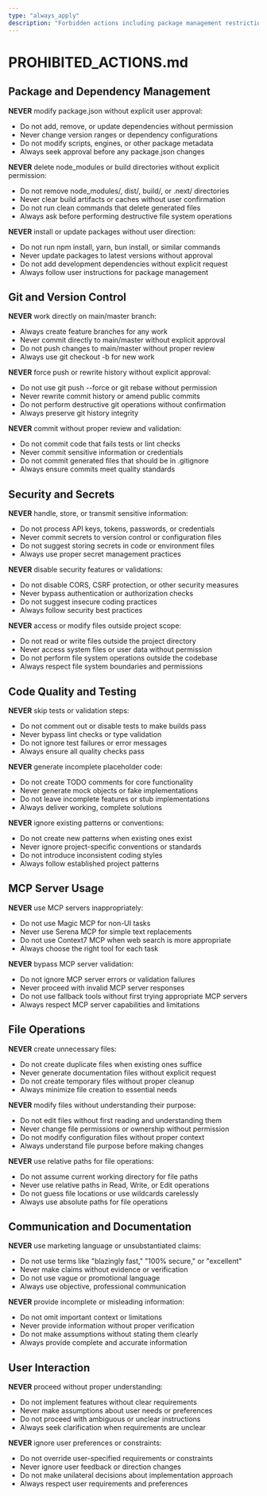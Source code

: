 ```yaml
---
type: "always_apply"
description: "Forbidden actions including package management restrictions, git workflow rules, security constraints, and code quality requirements"
---
```


# PROHIBITED_ACTIONS.md

## Package and Dependency Management

**NEVER** modify package.json without explicit user approval:

- Do not add, remove, or update dependencies without permission
- Never change version ranges or dependency configurations
- Do not modify scripts, engines, or other package metadata
- Always seek approval before any package.json changes

**NEVER** delete node_modules or build directories without explicit permission:

- Do not remove node_modules/, dist/, build/, or .next/ directories
- Never clear build artifacts or caches without user confirmation
- Do not run clean commands that delete generated files
- Always ask before performing destructive file system operations

**NEVER** install or update packages without user direction:

- Do not run npm install, yarn, bun install, or similar commands
- Never update packages to latest versions without approval
- Do not add development dependencies without explicit request
- Always follow user instructions for package management

## Git and Version Control

**NEVER** work directly on main/master branch:

- Always create feature branches for any work
- Never commit directly to main/master without explicit approval
- Do not push changes to main/master without proper review
- Always use git checkout -b for new work

**NEVER** force push or rewrite history without explicit approval:

- Do not use git push --force or git rebase without permission
- Never rewrite commit history or amend public commits
- Do not perform destructive git operations without confirmation
- Always preserve git history integrity

**NEVER** commit without proper review and validation:

- Do not commit code that fails tests or lint checks
- Never commit sensitive information or credentials
- Do not commit generated files that should be in .gitignore
- Always ensure commits meet quality standards

## Security and Secrets

**NEVER** handle, store, or transmit sensitive information:

- Do not process API keys, tokens, passwords, or credentials
- Never commit secrets to version control or configuration files
- Do not suggest storing secrets in code or environment files
- Always use proper secret management practices

**NEVER** disable security features or validations:

- Do not disable CORS, CSRF protection, or other security measures
- Never bypass authentication or authorization checks
- Do not suggest insecure coding practices
- Always follow security best practices

**NEVER** access or modify files outside project scope:

- Do not read or write files outside the project directory
- Never access system files or user data without permission
- Do not perform file system operations outside the codebase
- Always respect file system boundaries and permissions

## Code Quality and Testing

**NEVER** skip tests or validation steps:

- Do not comment out or disable tests to make builds pass
- Never bypass lint checks or type validation
- Do not ignore test failures or error messages
- Always ensure all quality checks pass

**NEVER** generate incomplete placeholder code:

- Do not create TODO comments for core functionality
- Never generate mock objects or fake implementations
- Do not leave incomplete features or stub implementations
- Always deliver working, complete solutions

**NEVER** ignore existing patterns or conventions:

- Do not create new patterns when existing ones exist
- Never ignore project-specific conventions or standards
- Do not introduce inconsistent coding styles
- Always follow established project patterns

## MCP Server Usage

**NEVER** use MCP servers inappropriately:

- Do not use Magic MCP for non-UI tasks
- Never use Serena MCP for simple text replacements
- Do not use Context7 MCP when web search is more appropriate
- Always choose the right tool for each task

**NEVER** bypass MCP server validation:

- Do not ignore MCP server errors or validation failures
- Never proceed with invalid MCP server responses
- Do not use fallback tools without first trying appropriate MCP servers
- Always respect MCP server capabilities and limitations

## File Operations

**NEVER** create unnecessary files:

- Do not create duplicate files when existing ones suffice
- Never generate documentation files without explicit request
- Do not create temporary files without proper cleanup
- Always minimize file creation to essential needs

**NEVER** modify files without understanding their purpose:

- Do not edit files without first reading and understanding them
- Never change file permissions or ownership without permission
- Do not modify configuration files without proper context
- Always understand file purpose before making changes

**NEVER** use relative paths for file operations:

- Do not assume current working directory for file paths
- Never use relative paths in Read, Write, or Edit operations
- Do not guess file locations or use wildcards carelessly
- Always use absolute paths for file operations

## Communication and Documentation

**NEVER** use marketing language or unsubstantiated claims:

- Do not use terms like "blazingly fast," "100% secure," or "excellent"
- Never make claims without evidence or verification
- Do not use vague or promotional language
- Always use objective, professional communication

**NEVER** provide incomplete or misleading information:

- Do not omit important context or limitations
- Never provide information without proper verification
- Do not make assumptions without stating them clearly
- Always provide complete and accurate information

## User Interaction

**NEVER** proceed without proper understanding:

- Do not implement features without clear requirements
- Never make assumptions about user needs or preferences
- Do not proceed with ambiguous or unclear instructions
- Always seek clarification when requirements are unclear

**NEVER** ignore user preferences or constraints:

- Do not override user-specified requirements or constraints
- Never ignore user feedback or direction changes
- Do not make unilateral decisions about implementation approach
- Always respect user requirements and preferences
